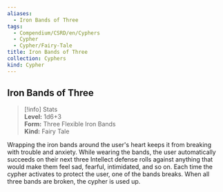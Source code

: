 ```yaml
---
aliases:
  - Iron Bands of Three
tags:
  - Compendium/CSRD/en/Cyphers
  - Cypher
  - Cypher/Fairy-Tale
title: Iron Bands of Three
collection: Cyphers
kind: Cypher
---
```

## Iron Bands of Three  
>[!info] Stats  
> **Level:** 1d6+3  
> **Form:** Three Flexible Iron Bands  
> **Kind:** Fairy Tale
  
Wrapping the iron bands around the user's heart keeps it from breaking with trouble and anxiety. While wearing the bands, the user automatically succeeds on their next three Intellect defense rolls against anything that would make them feel sad, fearful, intimidated, and so on. Each time the cypher activates to protect the user, one of the bands breaks. When all three bands are broken, the cypher is used up.
